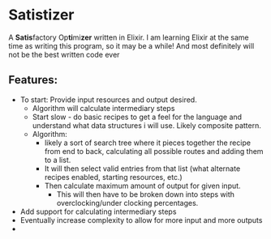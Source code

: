 # Satistizer
A **Satis**factory Op**ti**mi**zer** written in Elixir.
I am learning Elixir at the same time as writing this program, so it may be a while! And most definitely will not be the best written code ever

## Features:

- To start: Provide input resources and output desired.
  - Algorithm will calculate intermediary steps
  - Start slow - do basic recipes to get a feel for the language and understand what data structures i will use. Likely composite pattern.
  - Algorithm:
    - likely a sort of search tree where it pieces together the recipe from end to back, calculating all possible routes and adding them to a list.
    - It will then select valid entries from that list (what alternate recipes enabled, starting resources, etc.)
    - Then calculate maximum amount of output for given input.
      - This will then have to be broken down into steps with overclocking/under clocking percentages.
- Add support for calculating intermediary steps
- Eventually increase complexity to allow for more input and more outputs
- 